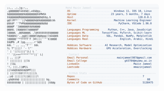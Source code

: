 <picture>
  <source srcset="https://raw.githubusercontent.com/mmazinjameel/mmazinjameel/main/dark_mode.svg?v=1744445511" media="(prefers-color-scheme: dark)">
  <img src="https://raw.githubusercontent.com/mmazinjameel/mmazinjameel/main/light_mode.svg?v=1744445511">
</picture>
